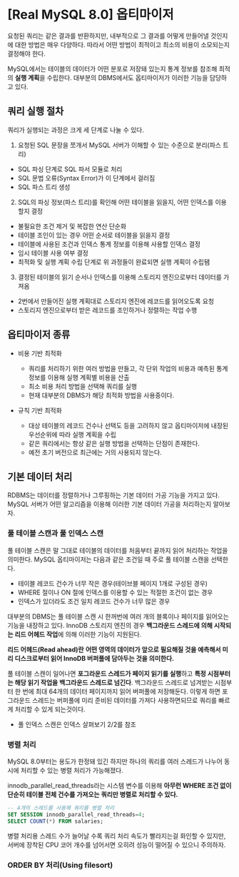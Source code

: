 # [Real MySQL 8.0] 옵티마이저

요청된 쿼리는 같은 결과를 반환하지만, 내부적으로 그 결과를 어떻게 만들어낼 것인지에 대한 방법은 매우 다양하다. 따라서 어떤 방법이 최적이고 최소의 비용이 소모되는지 결정해야 한다.

MySQL에서는 테이블의 데이터가 어떤 분포로 저장돼 있는지 통계 정보를 참조해 최적의 **실행 계획**을 수립한다. 대부분의 DBMS에서도 옵티마이저가 이러한 기능을 담당하고 있다.

## 쿼리 실행 절차

쿼리가 실행되는 과정은 크게 세 단계로 나눌 수 있다.

1. 요청된 SQL 문장을 쪼개서 MySQL 서버가 이해할 수 있는 수준으로 분리(파스 트리)
  - SQL 파싱 단계로 SQL 파서 모듈로 처리
  - SQL 문법 오류(Syntax Error)가 이 단계에서 걸러짐
  - SQL 파스 트리 생성
2. SQL의 파싱 정보(파스 트리)를 확인해 어떤 테이블을 읽을지, 어떤 인덱스를 이용할지 결정
  - 불필요한 조건 제거 및 복잡한 연산 단순화
  - 테이블 조인이 있는 경우 어떤 순서로 테이블을 읽을지 결정
  - 테이블에 사용된 조건과 인덱스 통계 정보를 이용해 사용할 인덱스 결정
  - 임시 테이블 사용 여부 결정
  - 최적화 및 실행 계획 수립 단계로 위 과정들이 완료되면 실행 계획이 수립됌
3. 결정된 테이블의 읽기 순서나 인덱스를 이용해 스토리지 엔진으로부터 데이터를 가져옴
  - 2번에서 만들어진 실행 계획대로 스토리지 엔진에 레코드를 읽어오도록 요청
  - 스토리지 엔진으로부터 받은 레코드를 조인하거나 정렬하는 작업 수행

## 옵티마이저 종류

- 비용 기반 최적화
  - 쿼리를 처리하기 위한 여러 방법을 만들고, 각 단위 작업의 비용과 예측된 통계 정보를 이용해 실행 계획별 비용을 산출
  - 최소 비용 처리 방법을 선택해 쿼리를 실행
  - 현재 대부분의 DBMS가 해당 최적화 방법을 사용중이다.

- 규칙 기반 최적화
  - 대상 테이블의 레코드 건수나 선택도 등을 고려하지 않고 옵티마이저에 내장된 우선순위에 따라 실행 계획을 수립
  - 같은 쿼리에서는 항상 같은 실행 방법을 선택하는 단점이 존재한다.
  - 예전 초기 버전으로 최근에는 거의 사용되지 않는다.

## 기본 데이터 처리

RDBMS는 데이터를 정렬하거나 그루핑하는 기본 데이터 가공 기능을 가지고 있다.
MySQL 서버가 어떤 알고리즘을 이용해 이러한 기본 데이터 가공을 처리하는지 알아보자.

### 풀 테이블 스캔과 풀 인덱스 스캔

풀 테이블 스캔은 말 그대로 테이블의 데이터를 처음부터 끝까지 읽어 처리하는 작업을 의미한다. MySQL 옵티마이저는 다음과 같은 조건일 때 주로 풀 테이블 스캔을 선택한다.

- 테이블 레코드 건수가 너무 작은 경우(테이브블 페이지 1개로 구성된 경우)
- WHERE 절이나 ON 절에 인덱스를 이용할 수 있는 적절한 조건이 없는 경우
- 인덱스가 있더라도 조건 일치 레코드 건수가 너무 많은 경우

대부분의 DBMS는 풀 테이블 스캔 시 한꺼번에 여러 개의 블록이나 페이지를 읽어오는 기능을 내장하고 있다. InnoDB 스토리지 엔진의 경우 **백그라운드 스레드에 의해 시작되는 리드 어헤드 작업**에 의해 이러한 기능이 지원된다.

**리드 어헤드(Read ahead)란** **어떤 영역의 데이터가 앞으로 필요해질 것을 예측해서 미리 디스크로부터 읽어 InnoDB 버퍼풀에 담아두는 것을 의미한다.**

풀 테이블 스캔이 일어나면 **포그라운드 스레드가 페이지 읽기를 실행**하고 **특정 시점부터는 해당 읽기 작업을 백그라운드 스레드로 넘긴다**. 백그라운드 스레드로 넘겨받는 시점부터 한 번에 최대 64개의 데이터 페이지까지 읽어 버퍼풀에 저장해둔다. 이렇게 하면 포그라운드 스레드는 버퍼풀에 미리 준비된 데이터를 가져다 사용하면되므로 쿼리를 빠르게 처리할 수 있게 되는것이다.

- 풀 인덱스 스캔은 인덱스 살펴보기 2/2를 참조

### 병렬 처리

MySQL 8.0부터는 용도가 한정돼 있긴 하지만 하나의 쿼리를 여러 스레드가 나누어 동시에 처리할 수 있는 병렬 처리가 가능해졌다.

innodb_parallel_read_threads라는 시스템 변수를 이용해 **아무런 WHERE 조건 없이 단순히 테이블 전체 건수를 가져오는 쿼리만 병렬로 처리할 수 있다.**

```sql
-- 4개의 스레드를 사용해 쿼리를 병렬 처리
SET SESSION innodb_parallel_read_threads=4;
SELECT COUNT(*) FROM salaries;
```

병렬 처리용 스레드 수가 늘어날 수록 쿼리 처리 속도가 빨라지는걸 화인할 수 있지만, 서버에 장착된 CPU 코어 개수를 넘어서면 오히려 성능이 떨어질 수 있으니 주의하자.

### ORDER BY 처리(Using filesort)